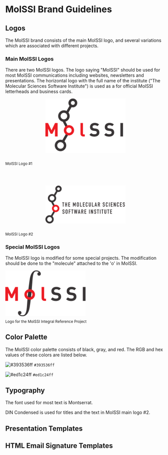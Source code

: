 # MolSSI Brand Guidelines

## Logos
The MolSSI brand consists of the main MolSSI logo, and several variations which are associated with different projects.

### Main MolSSI Logos
There are two MolSSI logos. The logo saying "MolSSI" should  be used for most MolSSI communications including websites, newsletters and presentations. The horizontal logo with the full name of the institute ("The Molecular Sciences Software Institute") is used as a for official MolSSI letterheads and business cards.

<center>
<img src="logos/main_logo/molssi_main_logo.png" width="50%">
</center>
<br><sub> MolSSI Logo #1 </sub>

<br><br>

<center>
<img src="logos/main_logo/molssi_main_horizontal.png" width="50%">
</center>
<br><sub> MolSSI Logo #2 </sub>

### Special MolSSI Logos

The MolSSI logo is modified for some special projects. The modification should be done to the "molecule" attached to the 'o' in MolSSI.

<img src="logos/molssi_integral.png" width="50%">
<br><sub> Logo for the MolSSI Integral Reference Project</sub>

## Color Palette
The MolSSI color palette consists of black, gray, and red. The RGB and hex values of these colors are listed below.

![#393536ff](https://placehold.it/100x50/393536ff/000000?text=+) `#393536ff`

![#ed1c24ff](https://placehold.it/100x50/ed1c24ff/000000?text=+) `#ed1c24ff`

## Typography

The font used for most text is Montserrat. 

DIN Condensed is used for titles and the text in MolSSI main logo #2. 

## Presentation Templates

## HTML Email Signature Templates
